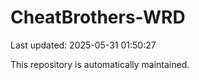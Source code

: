 # CheatBrothers-WRD

Last updated: 2025-05-31 01:50:27

This repository is automatically maintained.
